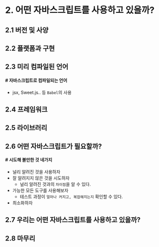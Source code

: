 # 2. 어떤 자바스크립트를 사용하고 있을까?

## 2.1 버전 및 사양

## 2.2 플랫폼과 구현

## 2.3 미리 컴파일된 언어

#### # 자바스크립트로 컴파일되는 언어

* jsx, Sweet.js.. 등 `Babel`의 사용

## 2.4 프레임워크

## 2.5 라이브러리

## 2.6 어떤 자바스크립트가 필요할까?

#### # 시도해 볼만한 것 네가지

* 널리 알려진 것을 사용하자
* 잘 알려지지 않은 것을 시도하자
  * 널리 알려진 것과의 `차이점`을 알 수 있다.
* 가능한 모든 도구를 사용해보자
  * 테스트 과정이 `얼마나 커지고, 복잡해지는지` 확인할 수 있다.
* 최소화하자

## 2.7 우리는 어떤 자바스크립트를 사용하고 있을까?

## 2.8 마무리